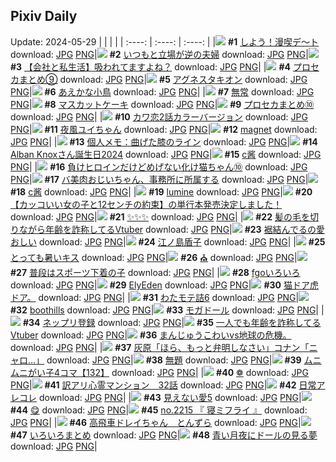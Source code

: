 ## Pixiv Daily
Update: 2024-05-29
|      |      |      |
| :----: | :----: | :----: |
|![](https://pixiv.microyu.workers.dev/c/240x480/img-master/img/2024/05/27/00/01/19/119083500_p0_master1200.jpg) **#1** [しよう！漫喫デ～ト](https://www.pixiv.net/artworks/119083500) download: [JPG](https://pixiv.microyu.workers.dev/img-original/img/2024/05/27/00/01/19/119083500_p0.jpg) [PNG](https://pixiv.microyu.workers.dev/img-original/img/2024/05/27/00/01/19/119083500_p0.png)|![](https://pixiv.microyu.workers.dev/c/240x480/img-master/img/2024/05/27/00/08/33/119083904_p0_master1200.jpg) **#2** [いつもと立場が逆の夫婦](https://www.pixiv.net/artworks/119083904) download: [JPG](https://pixiv.microyu.workers.dev/img-original/img/2024/05/27/00/08/33/119083904_p0.jpg) [PNG](https://pixiv.microyu.workers.dev/img-original/img/2024/05/27/00/08/33/119083904_p0.png)|![](https://pixiv.microyu.workers.dev/c/240x480/img-master/img/2024/05/28/12/15/21/119124251_p0_master1200.jpg) **#3** [【会社と私生活】吸われてますよね？](https://www.pixiv.net/artworks/119124251) download: [JPG](https://pixiv.microyu.workers.dev/img-original/img/2024/05/28/12/15/21/119124251_p0.jpg) [PNG](https://pixiv.microyu.workers.dev/img-original/img/2024/05/28/12/15/21/119124251_p0.png)|
|![](https://pixiv.microyu.workers.dev/c/240x480/img-master/img/2024/05/27/22/27/35/119108713_p0_master1200.jpg) **#4** [プロセカまとめ⑨](https://www.pixiv.net/artworks/119108713) download: [JPG](https://pixiv.microyu.workers.dev/img-original/img/2024/05/27/22/27/35/119108713_p0.jpg) [PNG](https://pixiv.microyu.workers.dev/img-original/img/2024/05/27/22/27/35/119108713_p0.png)|![](https://pixiv.microyu.workers.dev/c/240x480/img-master/img/2024/05/28/00/16/54/119114038_p0_master1200.jpg) **#5** [アグネスタキオン](https://www.pixiv.net/artworks/119114038) download: [JPG](https://pixiv.microyu.workers.dev/img-original/img/2024/05/28/00/16/54/119114038_p0.jpg) [PNG](https://pixiv.microyu.workers.dev/img-original/img/2024/05/28/00/16/54/119114038_p0.png)|![](https://pixiv.microyu.workers.dev/c/240x480/img-master/img/2024/05/27/00/00/10/119083266_p0_master1200.jpg) **#6** [あえかな小鳥](https://www.pixiv.net/artworks/119083266) download: [JPG](https://pixiv.microyu.workers.dev/img-original/img/2024/05/27/00/00/10/119083266_p0.jpg) [PNG](https://pixiv.microyu.workers.dev/img-original/img/2024/05/27/00/00/10/119083266_p0.png)|
|![](https://pixiv.microyu.workers.dev/c/240x480/img-master/img/2024/05/27/00/00/27/119083349_p0_master1200.jpg) **#7** [無常](https://www.pixiv.net/artworks/119083349) download: [JPG](https://pixiv.microyu.workers.dev/img-original/img/2024/05/27/00/00/27/119083349_p0.jpg) [PNG](https://pixiv.microyu.workers.dev/img-original/img/2024/05/27/00/00/27/119083349_p0.png)|![](https://pixiv.microyu.workers.dev/c/240x480/img-master/img/2024/05/27/20/30/03/119104603_p0_master1200.jpg) **#8** [マスカットケーキ](https://www.pixiv.net/artworks/119104603) download: [JPG](https://pixiv.microyu.workers.dev/img-original/img/2024/05/27/20/30/03/119104603_p0.jpg) [PNG](https://pixiv.microyu.workers.dev/img-original/img/2024/05/27/20/30/03/119104603_p0.png)|![](https://pixiv.microyu.workers.dev/c/240x480/img-master/img/2024/05/27/23/02/25/119111004_p0_master1200.jpg) **#9** [プロセカまとめ⑩](https://www.pixiv.net/artworks/119111004) download: [JPG](https://pixiv.microyu.workers.dev/img-original/img/2024/05/27/23/02/25/119111004_p0.jpg) [PNG](https://pixiv.microyu.workers.dev/img-original/img/2024/05/27/23/02/25/119111004_p0.png)|
|![](https://pixiv.microyu.workers.dev/c/240x480/img-master/img/2024/05/28/12/00/25/119124024_p0_master1200.jpg) **#10** [カワ恋2話カラーバージョン](https://www.pixiv.net/artworks/119124024) download: [JPG](https://pixiv.microyu.workers.dev/img-original/img/2024/05/28/12/00/25/119124024_p0.jpg) [PNG](https://pixiv.microyu.workers.dev/img-original/img/2024/05/28/12/00/25/119124024_p0.png)|![](https://pixiv.microyu.workers.dev/c/240x480/img-master/img/2024/05/27/23/44/57/119112589_p0_master1200.jpg) **#11** [夜風ユイちゃん](https://www.pixiv.net/artworks/119112589) download: [JPG](https://pixiv.microyu.workers.dev/img-original/img/2024/05/27/23/44/57/119112589_p0.jpg) [PNG](https://pixiv.microyu.workers.dev/img-original/img/2024/05/27/23/44/57/119112589_p0.png)|![](https://pixiv.microyu.workers.dev/c/240x480/img-master/img/2024/05/27/18/00/04/119100508_p0_master1200.jpg) **#12** [magnet](https://www.pixiv.net/artworks/119100508) download: [JPG](https://pixiv.microyu.workers.dev/img-original/img/2024/05/27/18/00/04/119100508_p0.jpg) [PNG](https://pixiv.microyu.workers.dev/img-original/img/2024/05/27/18/00/04/119100508_p0.png)|
|![](https://pixiv.microyu.workers.dev/c/240x480/img-master/img/2024/05/28/06/00/08/119119317_p0_master1200.jpg) **#13** [個人メモ：曲げた膝のライン](https://www.pixiv.net/artworks/119119317) download: [JPG](https://pixiv.microyu.workers.dev/img-original/img/2024/05/28/06/00/08/119119317_p0.jpg) [PNG](https://pixiv.microyu.workers.dev/img-original/img/2024/05/28/06/00/08/119119317_p0.png)|![](https://pixiv.microyu.workers.dev/c/240x480/img-master/img/2024/05/27/21/29/49/119106629_p0_master1200.jpg) **#14** [Alban Knoxさん誕生日2024](https://www.pixiv.net/artworks/119106629) download: [JPG](https://pixiv.microyu.workers.dev/img-original/img/2024/05/27/21/29/49/119106629_p0.jpg) [PNG](https://pixiv.microyu.workers.dev/img-original/img/2024/05/27/21/29/49/119106629_p0.png)|![](https://pixiv.microyu.workers.dev/c/240x480/img-master/img/2024/05/27/17/24/00/119099716_p0_master1200.jpg) **#15** [c酱](https://www.pixiv.net/artworks/119099716) download: [JPG](https://pixiv.microyu.workers.dev/img-original/img/2024/05/27/17/24/00/119099716_p0.jpg) [PNG](https://pixiv.microyu.workers.dev/img-original/img/2024/05/27/17/24/00/119099716_p0.png)|
|![](https://pixiv.microyu.workers.dev/c/240x480/img-master/img/2024/05/28/00/01/17/119113367_p0_master1200.jpg) **#16** [負けヒロインだけどめげない化け猫ちゃん⑩](https://www.pixiv.net/artworks/119113367) download: [JPG](https://pixiv.microyu.workers.dev/img-original/img/2024/05/28/00/01/17/119113367_p0.jpg) [PNG](https://pixiv.microyu.workers.dev/img-original/img/2024/05/28/00/01/17/119113367_p0.png)|![](https://pixiv.microyu.workers.dev/c/240x480/img-master/img/2024/05/28/00/03/16/119113528_p0_master1200.jpg) **#17** [バ美肉おじいちゃん、事務所に所属する](https://www.pixiv.net/artworks/119113528) download: [JPG](https://pixiv.microyu.workers.dev/img-original/img/2024/05/28/00/03/16/119113528_p0.jpg) [PNG](https://pixiv.microyu.workers.dev/img-original/img/2024/05/28/00/03/16/119113528_p0.png)|![](https://pixiv.microyu.workers.dev/c/240x480/img-master/img/2024/05/27/17/24/46/119099731_p0_master1200.jpg) **#18** [c酱](https://www.pixiv.net/artworks/119099731) download: [JPG](https://pixiv.microyu.workers.dev/img-original/img/2024/05/27/17/24/46/119099731_p0.jpg) [PNG](https://pixiv.microyu.workers.dev/img-original/img/2024/05/27/17/24/46/119099731_p0.png)|
|![](https://pixiv.microyu.workers.dev/c/240x480/img-master/img/2024/05/27/00/00/32/119083369_p0_master1200.jpg) **#19** [lumine](https://www.pixiv.net/artworks/119083369) download: [JPG](https://pixiv.microyu.workers.dev/img-original/img/2024/05/27/00/00/32/119083369_p0.jpg) [PNG](https://pixiv.microyu.workers.dev/img-original/img/2024/05/27/00/00/32/119083369_p0.png)|![](https://pixiv.microyu.workers.dev/c/240x480/img-master/img/2024/05/27/12/00/14/119094305_p0_master1200.jpg) **#20** [【カッコいい女の子と12センチの約束】の単行本発売決定しました！](https://www.pixiv.net/artworks/119094305) download: [JPG](https://pixiv.microyu.workers.dev/img-original/img/2024/05/27/12/00/14/119094305_p0.jpg) [PNG](https://pixiv.microyu.workers.dev/img-original/img/2024/05/27/12/00/14/119094305_p0.png)|![](https://pixiv.microyu.workers.dev/c/240x480/img-master/img/2024/05/27/00/17/06/119084200_p0_master1200.jpg) **#21** [✨✨✨](https://www.pixiv.net/artworks/119084200) download: [JPG](https://pixiv.microyu.workers.dev/img-original/img/2024/05/27/00/17/06/119084200_p0.jpg) [PNG](https://pixiv.microyu.workers.dev/img-original/img/2024/05/27/00/17/06/119084200_p0.png)|
|![](https://pixiv.microyu.workers.dev/c/240x480/img-master/img/2024/05/27/20/14/47/119104205_p0_master1200.jpg) **#22** [髪の毛を切りながら年齢を詐称してるVtuber](https://www.pixiv.net/artworks/119104205) download: [JPG](https://pixiv.microyu.workers.dev/img-original/img/2024/05/27/20/14/47/119104205_p0.jpg) [PNG](https://pixiv.microyu.workers.dev/img-original/img/2024/05/27/20/14/47/119104205_p0.png)|![](https://pixiv.microyu.workers.dev/c/240x480/img-master/img/2024/05/27/07/17/51/119090800_p0_master1200.jpg) **#23** [裾結んでるの愛おしい](https://www.pixiv.net/artworks/119090800) download: [JPG](https://pixiv.microyu.workers.dev/img-original/img/2024/05/27/07/17/51/119090800_p0.jpg) [PNG](https://pixiv.microyu.workers.dev/img-original/img/2024/05/27/07/17/51/119090800_p0.png)|![](https://pixiv.microyu.workers.dev/c/240x480/img-master/img/2024/05/27/00/00/50/119083434_p0_master1200.jpg) **#24** [江ノ島盾子](https://www.pixiv.net/artworks/119083434) download: [JPG](https://pixiv.microyu.workers.dev/img-original/img/2024/05/27/00/00/50/119083434_p0.jpg) [PNG](https://pixiv.microyu.workers.dev/img-original/img/2024/05/27/00/00/50/119083434_p0.png)|
|![](https://pixiv.microyu.workers.dev/c/240x480/img-master/img/2024/05/27/19/27/26/119102834_p0_master1200.jpg) **#25** [とっても暑いキス](https://www.pixiv.net/artworks/119102834) download: [JPG](https://pixiv.microyu.workers.dev/img-original/img/2024/05/27/19/27/26/119102834_p0.jpg) [PNG](https://pixiv.microyu.workers.dev/img-original/img/2024/05/27/19/27/26/119102834_p0.png)|![](https://pixiv.microyu.workers.dev/c/240x480/img-master/img/2024/05/27/11/58/14/119094231_p0_master1200.jpg) **#26** [⛪️](https://www.pixiv.net/artworks/119094231) download: [JPG](https://pixiv.microyu.workers.dev/img-original/img/2024/05/27/11/58/14/119094231_p0.jpg) [PNG](https://pixiv.microyu.workers.dev/img-original/img/2024/05/27/11/58/14/119094231_p0.png)|![](https://pixiv.microyu.workers.dev/c/240x480/img-master/img/2024/05/27/18/42/57/119101656_p0_master1200.jpg) **#27** [普段はスポーツ下着の子](https://www.pixiv.net/artworks/119101656) download: [JPG](https://pixiv.microyu.workers.dev/img-original/img/2024/05/27/18/42/57/119101656_p0.jpg) [PNG](https://pixiv.microyu.workers.dev/img-original/img/2024/05/27/18/42/57/119101656_p0.png)|
|![](https://pixiv.microyu.workers.dev/c/240x480/img-master/img/2024/05/27/02/34/27/119087663_p0_master1200.jpg) **#28** [fgoいろいろ](https://www.pixiv.net/artworks/119087663) download: [JPG](https://pixiv.microyu.workers.dev/img-original/img/2024/05/27/02/34/27/119087663_p0.jpg) [PNG](https://pixiv.microyu.workers.dev/img-original/img/2024/05/27/02/34/27/119087663_p0.png)|![](https://pixiv.microyu.workers.dev/c/240x480/img-master/img/2024/05/27/03/04/39/119088086_p0_master1200.jpg) **#29** [ElyEden](https://www.pixiv.net/artworks/119088086) download: [JPG](https://pixiv.microyu.workers.dev/img-original/img/2024/05/27/03/04/39/119088086_p0.jpg) [PNG](https://pixiv.microyu.workers.dev/img-original/img/2024/05/27/03/04/39/119088086_p0.png)|![](https://pixiv.microyu.workers.dev/c/240x480/img-master/img/2024/05/27/22/24/51/119108599_p0_master1200.jpg) **#30** [猫ドア虎ドア。](https://www.pixiv.net/artworks/119108599) download: [JPG](https://pixiv.microyu.workers.dev/img-original/img/2024/05/27/22/24/51/119108599_p0.jpg) [PNG](https://pixiv.microyu.workers.dev/img-original/img/2024/05/27/22/24/51/119108599_p0.png)|
|![](https://pixiv.microyu.workers.dev/c/240x480/img-master/img/2024/05/27/19/57/49/119103612_p0_master1200.jpg) **#31** [わたモテ詰6](https://www.pixiv.net/artworks/119103612) download: [JPG](https://pixiv.microyu.workers.dev/img-original/img/2024/05/27/19/57/49/119103612_p0.jpg) [PNG](https://pixiv.microyu.workers.dev/img-original/img/2024/05/27/19/57/49/119103612_p0.png)|![](https://pixiv.microyu.workers.dev/c/240x480/img-master/img/2024/05/27/12/21/40/119094713_p0_master1200.jpg) **#32** [boothills](https://www.pixiv.net/artworks/119094713) download: [JPG](https://pixiv.microyu.workers.dev/img-original/img/2024/05/27/12/21/40/119094713_p0.jpg) [PNG](https://pixiv.microyu.workers.dev/img-original/img/2024/05/27/12/21/40/119094713_p0.png)|![](https://pixiv.microyu.workers.dev/c/240x480/img-master/img/2024/05/27/19/26/25/119102798_p0_master1200.jpg) **#33** [モガドール](https://www.pixiv.net/artworks/119102798) download: [JPG](https://pixiv.microyu.workers.dev/img-original/img/2024/05/27/19/26/25/119102798_p0.jpg) [PNG](https://pixiv.microyu.workers.dev/img-original/img/2024/05/27/19/26/25/119102798_p0.png)|
|![](https://pixiv.microyu.workers.dev/c/240x480/img-master/img/2024/05/27/00/00/57/119083453_p0_master1200.jpg) **#34** [ネップリ登録](https://www.pixiv.net/artworks/119083453) download: [JPG](https://pixiv.microyu.workers.dev/img-original/img/2024/05/27/00/00/57/119083453_p0.jpg) [PNG](https://pixiv.microyu.workers.dev/img-original/img/2024/05/27/00/00/57/119083453_p0.png)|![](https://pixiv.microyu.workers.dev/c/240x480/img-master/img/2024/05/28/20/33/19/119134368_p0_master1200.jpg) **#35** [一人でも年齢を詐称してるVtuber](https://www.pixiv.net/artworks/119134368) download: [JPG](https://pixiv.microyu.workers.dev/img-original/img/2024/05/28/20/33/19/119134368_p0.jpg) [PNG](https://pixiv.microyu.workers.dev/img-original/img/2024/05/28/20/33/19/119134368_p0.png)|![](https://pixiv.microyu.workers.dev/c/240x480/img-master/img/2024/05/27/19/16/46/119102548_p0_master1200.jpg) **#36** [まんじゅうこわいvs地球の危機。](https://www.pixiv.net/artworks/119102548) download: [JPG](https://pixiv.microyu.workers.dev/img-original/img/2024/05/27/19/16/46/119102548_p0.jpg) [PNG](https://pixiv.microyu.workers.dev/img-original/img/2024/05/27/19/16/46/119102548_p0.png)|
|![](https://pixiv.microyu.workers.dev/c/240x480/img-master/img/2024/05/27/16/49/06/119098950_p0_master1200.jpg) **#37** [灰原「ほら、もっと弁明しなさい」コナン「ニャロ…」](https://www.pixiv.net/artworks/119098950) download: [JPG](https://pixiv.microyu.workers.dev/img-original/img/2024/05/27/16/49/06/119098950_p0.jpg) [PNG](https://pixiv.microyu.workers.dev/img-original/img/2024/05/27/16/49/06/119098950_p0.png)|![](https://pixiv.microyu.workers.dev/c/240x480/img-master/img/2024/05/27/00/00/38/119083400_p0_master1200.jpg) **#38** [無題](https://www.pixiv.net/artworks/119083400) download: [JPG](https://pixiv.microyu.workers.dev/img-original/img/2024/05/27/00/00/38/119083400_p0.jpg) [PNG](https://pixiv.microyu.workers.dev/img-original/img/2024/05/27/00/00/38/119083400_p0.png)|![](https://pixiv.microyu.workers.dev/c/240x480/img-master/img/2024/05/28/00/04/00/119113571_p0_master1200.jpg) **#39** [ムニムニがい子4コマ【132】](https://www.pixiv.net/artworks/119113571) download: [JPG](https://pixiv.microyu.workers.dev/img-original/img/2024/05/28/00/04/00/119113571_p0.jpg) [PNG](https://pixiv.microyu.workers.dev/img-original/img/2024/05/28/00/04/00/119113571_p0.png)|
|![](https://pixiv.microyu.workers.dev/c/240x480/img-master/img/2024/05/28/00/54/17/119115176_p0_master1200.jpg) **#40** [❁](https://www.pixiv.net/artworks/119115176) download: [JPG](https://pixiv.microyu.workers.dev/img-original/img/2024/05/28/00/54/17/119115176_p0.jpg) [PNG](https://pixiv.microyu.workers.dev/img-original/img/2024/05/28/00/54/17/119115176_p0.png)|![](https://pixiv.microyu.workers.dev/c/240x480/img-master/img/2024/05/28/14/53/55/119126698_p0_master1200.jpg) **#41** [訳アリ心霊マンション　32話](https://www.pixiv.net/artworks/119126698) download: [JPG](https://pixiv.microyu.workers.dev/img-original/img/2024/05/28/14/53/55/119126698_p0.jpg) [PNG](https://pixiv.microyu.workers.dev/img-original/img/2024/05/28/14/53/55/119126698_p0.png)|![](https://pixiv.microyu.workers.dev/c/240x480/img-master/img/2024/05/28/01/28/25/119115956_p0_master1200.jpg) **#42** [日常アレコレ](https://www.pixiv.net/artworks/119115956) download: [JPG](https://pixiv.microyu.workers.dev/img-original/img/2024/05/28/01/28/25/119115956_p0.jpg) [PNG](https://pixiv.microyu.workers.dev/img-original/img/2024/05/28/01/28/25/119115956_p0.png)|
|![](https://pixiv.microyu.workers.dev/c/240x480/img-master/img/2024/05/27/00/00/59/119083459_p0_master1200.jpg) **#43** [見えない愛5](https://www.pixiv.net/artworks/119083459) download: [JPG](https://pixiv.microyu.workers.dev/img-original/img/2024/05/27/00/00/59/119083459_p0.jpg) [PNG](https://pixiv.microyu.workers.dev/img-original/img/2024/05/27/00/00/59/119083459_p0.png)|![](https://pixiv.microyu.workers.dev/c/240x480/img-master/img/2024/05/27/00/00/13/119083291_p0_master1200.jpg) **#44** [😋](https://www.pixiv.net/artworks/119083291) download: [JPG](https://pixiv.microyu.workers.dev/img-original/img/2024/05/27/00/00/13/119083291_p0.jpg) [PNG](https://pixiv.microyu.workers.dev/img-original/img/2024/05/27/00/00/13/119083291_p0.png)|![](https://pixiv.microyu.workers.dev/c/240x480/img-master/img/2024/05/28/12/53/14/119124886_p0_master1200.jpg) **#45** [no.2215 『 寝ミフライ 』](https://www.pixiv.net/artworks/119124886) download: [JPG](https://pixiv.microyu.workers.dev/img-original/img/2024/05/28/12/53/14/119124886_p0.jpg) [PNG](https://pixiv.microyu.workers.dev/img-original/img/2024/05/28/12/53/14/119124886_p0.png)|
|![](https://pixiv.microyu.workers.dev/c/240x480/img-master/img/2024/05/28/11/23/02/119123397_p0_master1200.jpg) **#46** [高飛車ドレイちゃん　とんずら](https://www.pixiv.net/artworks/119123397) download: [JPG](https://pixiv.microyu.workers.dev/img-original/img/2024/05/28/11/23/02/119123397_p0.jpg) [PNG](https://pixiv.microyu.workers.dev/img-original/img/2024/05/28/11/23/02/119123397_p0.png)|![](https://pixiv.microyu.workers.dev/c/240x480/img-master/img/2024/05/27/18/15/52/119100989_p0_master1200.jpg) **#47** [いろいろまとめ](https://www.pixiv.net/artworks/119100989) download: [JPG](https://pixiv.microyu.workers.dev/img-original/img/2024/05/27/18/15/52/119100989_p0.jpg) [PNG](https://pixiv.microyu.workers.dev/img-original/img/2024/05/27/18/15/52/119100989_p0.png)|![](https://pixiv.microyu.workers.dev/c/240x480/img-master/img/2024/05/27/19/56/07/119103562_p0_master1200.jpg) **#48** [青い月夜にドールの見る夢](https://www.pixiv.net/artworks/119103562) download: [JPG](https://pixiv.microyu.workers.dev/img-original/img/2024/05/27/19/56/07/119103562_p0.jpg) [PNG](https://pixiv.microyu.workers.dev/img-original/img/2024/05/27/19/56/07/119103562_p0.png)|
